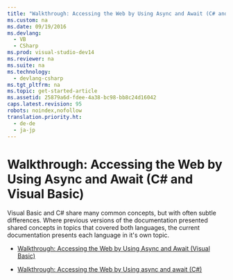 ```yaml
---
title: "Walkthrough: Accessing the Web by Using Async and Await (C# and Visual Basic)"
ms.custom: na
ms.date: 09/19/2016
ms.devlang: 
  - VB
  - CSharp
ms.prod: visual-studio-dev14
ms.reviewer: na
ms.suite: na
ms.technology: 
  - devlang-csharp
ms.tgt_pltfrm: na
ms.topic: get-started-article
ms.assetid: 25879a6d-fdee-4a38-bc98-bb8c24d16042
caps.latest.revision: 95
robots: noindex,nofollow
translation.priority.ht: 
  - de-de
  - ja-jp
---
```

# Walkthrough: Accessing the Web by Using Async and Await (C# and Visual Basic)
Visual Basic and C# share many common concepts, but with often subtle differences. Where previous versions of the documentation presented shared concepts in topics that covered both languages, the current documentation presents each language in it's own topic.  
  
-   [Walkthrough: Accessing the Web by Using Async and Await (Visual Basic)](../vs140/Walkthrough--Accessing-the-Web-by-Using-Async-and-Await--Visual-Basic-.md)  
  
-   [Walkthrough: Accessing the Web by Using async and await (C#)](../vs140/Walkthrough--Accessing-the-Web-by-Using-async-and-await--C#-.md)